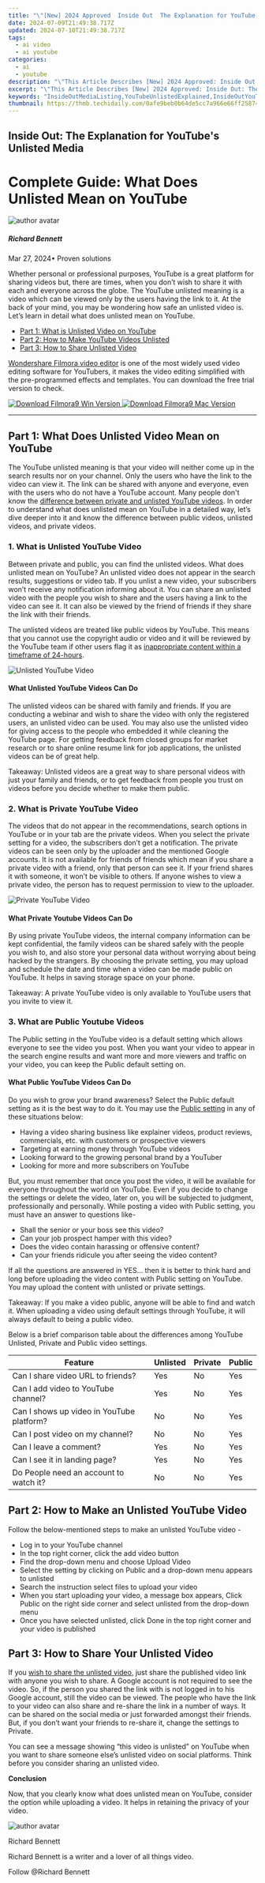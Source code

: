 ```yaml
---
title: "\"[New] 2024 Approved  Inside Out  The Explanation for YouTube's Unlisted Media\""
date: 2024-07-09T21:49:38.717Z
updated: 2024-07-10T21:49:38.717Z
tags:
  - ai video
  - ai youtube
categories:
  - ai
  - youtube
description: "\"This Article Describes [New] 2024 Approved: Inside Out: The Explanation for YouTube's Unlisted Media\""
excerpt: "\"This Article Describes [New] 2024 Approved: Inside Out: The Explanation for YouTube's Unlisted Media\""
keywords: "InsideOutMediaListing,YouTubeUnlistedExplained,InsideOutYouTubeSecret,MediaUnlistedReasoning,BehindInsideOutUnlisted,OutlookIntoUnlisted,InsiderYouTubeUnlisted"
thumbnail: https://thmb.techidaily.com/0afe9beb0b64de5cc7a966e66ff258745b01178cdcf2e21c94344294b5560911.jpg
---
```


## Inside Out: The Explanation for YouTube's Unlisted Media

# Complete Guide: What Does Unlisted Mean on YouTube

![author avatar](https://images.wondershare.com/filmora/article-images/richard-bennett.jpg)

##### Richard Bennett

 Mar 27, 2024• Proven solutions

Whether personal or professional purposes, YouTube is a great platform for sharing videos but, there are times, when you don’t wish to share it with each and everyone across the globe. The YouTube unlisted meaning is a video which can be viewed only by the users having the link to it. At the back of your mind, you may be wondering how safe an unlisted video is. Let’s learn in detail what does unlisted mean on YouTube.

* [Part 1: What is Unlisted Video on YouTube](#what%5Fis%5Funlisted%5Fvideo)
* [Part 2: How to Make YouTube Videos Unlisted](#make%5Funlisted%5Fyoutube%5Fvideo)
* [Part 3: How to Share Unlisted Video](#share%5Funlisted%5Fvideo)

[Wondershare Filmora video editor](https://tools.techidaily.com/wondershare/filmora/download/) is one of the most widely used video editing software for YouTubers, it makes the video editing simplified with the pre-programmed effects and templates. You can download the free trial version to check.

[![Download Filmora9 Win Version](https://images.wondershare.com/filmora/guide/download-btn-win.jpg) ](https://tools.techidaily.com/wondershare/filmora/download/) [![Download Filmora9 Mac Version](https://images.wondershare.com/filmora/guide/download-btn-mac.jpg) ](https://tools.techidaily.com/wondershare/filmora/download/)

---

## Part 1: What Does Unlisted Video Mean on YouTube

The YouTube unlisted meaning is that your video will neither come up in the search results nor on your channel. Only the users who have the link to the video can view it. The link can be shared with anyone and everyone, even with the users who do not have a YouTube account. Many people don't know the [difference between private and unlisted YouTube videos](https://www.quora.com/How-are-private-and-unlisted-YouTube-videos-different). In order to understand what does unlisted mean on YouTube in a detailed way, let’s dive deeper into it and know the difference between public videos, unlisted videos, and private videos.

### 1. What is Unlisted YouTube Video

Between private and public, you can find the unlisted videos. What does unlisted mean on YouTube? An unlisted video does not appear in the search results, suggestions or video tab. If you unlist a new video, your subscribers won’t receive any notification informing about it. You can share an unlisted video with the people you wish to share and the users having a link to the video can see it. It can also be viewed by the friend of friends if they share the link with their friends.

The unlisted videos are treated like public videos by YouTube. This means that you cannot use the copyright audio or video and it will be reviewed by the YouTube team if other users flag it as [inappropriate content within a timeframe of 24-hours](https://www.youtube.com/intl/en-GB/yt/about/policies/#community-guidelines).

![Unlisted YouTube Video](https://images.wondershare.com/filmora/filmorapro/Unlisted-YouTube-Video.jpg)

#### What Unlisted YouTube Videos Can Do

The unlisted videos can be shared with family and friends. If you are conducting a webinar and wish to share the video with only the registered users, an unlisted video can be used. You may also use the unlisted video for giving access to the people who embedded it while cleaning the YouTube page. For getting feedback from closed groups for market research or to share online resume link for job applications, the unlisted videos can be of great help.

Takeaway: Unlisted videos are a great way to share personal videos with just your family and friends, or to get feedback from people you trust on videos before you decide whether to make them public.

### 2. What is Private YouTube Video

The videos that do not appear in the recommendations, search options in YouTube or in your tab are the private videos. When you select the private setting for a video, the subscribers don’t get a notification. The private videos can be seen only by the uploader and the mentioned Google accounts. It is not available for friends of friends which mean if you share a private video with a friend, only that person can see it. If your friend shares it with someone, it won’t be visible to others. If anyone wishes to view a private video, the person has to request permission to view to the uploader.

![Private YouTube Video](https://images.wondershare.com/filmora/filmorapro/Private-YouTube-Video.jpg)

#### What Private Youtube Videos Can Do

By using private YouTube videos, the internal company information can be kept confidential, the family videos can be shared safely with the people you wish to, and also store your personal data without worrying about being hacked by the strangers. By choosing the private setting, you may upload and schedule the date and time when a video can be made public on YouTube. It helps in saving storage space on your phone.

Takeaway: A private YouTube video is only available to YouTube users that you invite to view it.

### 3. What are Public Youtube Videos

The Public setting in the YouTube video is a default setting which allows everyone to see the video you post. When you want your video to appear in the search engine results and want more and more viewers and traffic on your video, you can keep the Public default setting on.

#### What Public YouTube Videos Can Do

Do you wish to grow your brand awareness? Select the Public default setting as it is the best way to do it. You may use the [Public setting](https://smallbusiness.chron.com/can-make-youtube-channel-visible-viewers-77247.html) in any of these situations below:

* Having a video sharing business like explainer videos, product reviews, commercials, etc. with customers or prospective viewers
* Targeting at earning money through YouTube videos
* Looking forward to the growing personal brand by a YouTuber
* Looking for more and more subscribers on YouTube

But, you must remember that once you post the video, it will be available for everyone throughout the world on YouTube. Even if you decide to change the settings or delete the video, later on, you will be subjected to judgment, professionally and personally. While posting a video with Public setting, you must have an answer to questions like-

* Shall the senior or your boss see this video?
* Can your job prospect hamper with this video?
* Does the video contain harassing or offensive content?
* Can your friends ridicule you after seeing the video content?

If all the questions are answered in YES… then it is better to think hard and long before uploading the video content with Public setting on YouTube. You may upload the content with unlisted or private settings.

Takeaway: If you make a video public, anyone will be able to find and watch it. When uploading a video using default settings through YouTube, it will always default to being a public video.

Below is a brief comparison table about the differences among YouTube Unlisted, Private and Public video settings.

| Feature                                   | Unlisted | Private | Public |
| ----------------------------------------- | -------- | ------- | ------ |
| Can I share video URL to friends?         | Yes      | No      | Yes    |
| Can I add video to YouTube channel?       | Yes      | No      | Yes    |
| Can I shows up video in YouTube platform? | No       | No      | Yes    |
| Can I post video on my channel?           | No       | No      | Yes    |
| Can I leave a comment?                    | Yes      | No      | Yes    |
| Can I see it in landing page?             | Yes      | No      | Yes    |
| Do People need an account to watch it?    | No       | No      | Yes    |

## Part 2: How to Make an Unlisted YouTube Video

Follow the below-mentioned steps to make an unlisted YouTube video -

* Log in to your YouTube channel
* In the top right corner, click the add video button
* Find the drop-down menu and choose Upload Video
* Select the setting by clicking on Public and a drop-down menu appears to unlisted
* Search the instruction select files to upload your video
* When you start uploading your video, a message box appears, Click Public on the right side corner and select unlisted from the drop-down menu
* Once you have selected unlisted, click Done in the top right corner and your video is published

## Part 3: How to Share Your Unlisted Video

If you [wish to share the unlisted video](https://www.tricksntech.com/share-youtube-unlisted-video/), just share the published video link with anyone you wish to share. A Google account is not required to see the video. So, if the person you shared the link with is not logged in to his Google account, still the video can be viewed. The people who have the link to your video can also share and re-share the link in a number of ways. It can be shared on the social media or just forwarded amongst their friends. But, if you don’t want your friends to re-share it, change the settings to Private.

You can see a message showing “this video is unlisted” on YouTube when you want to share someone else’s unlisted video on social platforms. Think before you consider sharing an unlisted video.

**Conclusion**

Now, that you clearly know what does unlisted mean on YouTube, consider the option while uploading a video. It helps in retaining the privacy of your video.

![author avatar](https://images.wondershare.com/filmora/article-images/richard-bennett.jpg)

Richard Bennett

Richard Bennett is a writer and a lover of all things video.

Follow @Richard Bennett


<ins class="adsbygoogle"
     style="display:block"
     data-ad-format="autorelaxed"
     data-ad-client="ca-pub-7571918770474297"
     data-ad-slot="1223367746"></ins>



<ins class="adsbygoogle"
     style="display:block"
     data-ad-client="ca-pub-7571918770474297"
     data-ad-slot="8358498916"
     data-ad-format="auto"
     data-full-width-responsive="true"></ins>


